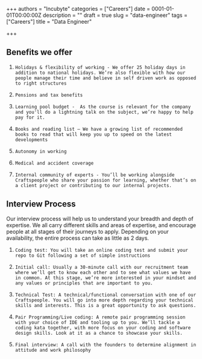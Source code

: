 +++
authors = "Incubyte"
categories = ["Careers"]
date = 0001-01-01T00:00:00Z
description = ""
draft = true
slug = "data-engineer"
tags = ["Careers"]
title = "Data Engineer"

+++


## Benefits we offer

1.     Holidays & flexibility of working - We offer 25 holiday days in addition to national holidays. We’re also flexible with how our people manage their time and believe in self driven work as opposed to right structures

2.     Pensions and tax benefits

3.     Learning pool budget -  As the course is relevant for the company and you'll do a lightning talk on the subject, we’re happy to help pay for it.

4.     Books and reading list – We have a growing list of recommended books to read that will keep you up to speed on the latest developments

5.     Autonomy in working

6.     Medical and accident coverage

7.     Internal community of experts - You’ll be working alongside Craftspeople who share your passion for learning, whether that’s on a client project or contributing to our internal projects.

## Interview Process

Our interview process will help us to understand your breadth and depth of expertise. We all carry different skills and areas of expertise, and encourage people at all stages of their journeys to apply. Depending on your availability, the entire process can take as little as 2 days.

1.     Coding test: You will take an online coding test and submit your repo to Git following a set of simple instructions

2.     Initial call: Usually a 30-minute call with our recruitment team where we’ll get to know each other and to see what values we have in common. At this stage, we’re more interested in your mindset and any values or principles that are important to you.

3.     Technical Test: A technical/functional conversation with one of our Craftspeople. You will go into more depth regarding your technical skills and interests. This is a great opportunity to ask questions.

4.     Pair Programming/Live coding: A remote pair programming session with your choice of IDE and tooling up to you. We’ll tackle a coding kata together, with more focus on your coding and software design skills. Look at it as a chance to showcase your skills.

5.     Final interview: A call with the founders to determine alignment in attitude and work philosophy

